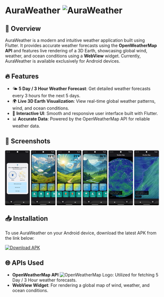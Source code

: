 # AuraWeather <img src="https://github.com/Vageesh-Jayaraman/AuraWeather/assets/143870355/829c1e0a-f97e-4fa8-856f-95e006633324" alt="AuraWeather" width="50">

## 🌟 Overview

AuraWeather is a modern and intuitive weather application built using Flutter. It provides accurate weather forecasts using the **OpenWeatherMap API** and features live rendering of a 3D Earth, showcasing global wind, weather, and ocean conditions using a **WebView** widget. Currently, AuraWeather is available exclusively for Android devices.

## 🔥 Features

- 🌤️ **5 Day / 3 Hour Weather Forecast**: Get detailed weather forecasts every 3 hours for the next 5 days.
- 🌍 **Live 3D Earth Visualization**: View real-time global weather patterns, wind, and ocean conditions.
- 💎 **Interactive UI**: Smooth and responsive user interface built with Flutter.
- 📊 **Accurate Data**: Powered by the OpenWeatherMap API for reliable weather data.

## 📸 Screenshots

<div style="display: flex; flex-direction: row; justify-content: space-between; align-items: center;">
        <img src="Screenshots/Screenshot_20240618_123024.png" alt="Screenshot 1" style="width: 16%;">
        <img src="Screenshots/Screenshot_20240618_123135.png" alt="Screenshot 2" style="width: 16%;">
        <img src="Screenshots/Screenshot_20240618_123153.png" alt="Screenshot 3" style="width: 16%;">
        <img src="Screenshots/Screenshot_20240618_123305.png" alt="Screenshot 4" style="width: 16%;">
        <img src="Screenshots/Screenshot_20240618_123428.png" alt="Screenshot 5" style="width: 16%;">
        <img src="Screenshots/Screenshot_20240618_123453.png" alt="Screenshot 6" style="width: 16%;">
</div>


## 📥 Installation
To use AuraWeather on your Android device, download the latest APK from the link below:

[![Download APK](https://img.shields.io/badge/Download%20APK-AuraWeather-brightgreen)](path/to/your/apk/file.apk)

## 🌐 APIs Used

- **OpenWeatherMap API** <img src="https://openweathermap.org/themes/openweathermap/assets/img/mobile_app/android-app-top-banner.png" alt="OpenWeatherMap Logo" width="30">: Utilized for fetching 5 Day / 3 Hour weather forecasts.
- **WebView Widget**: For rendering a global map of wind, weather, and ocean conditions.

